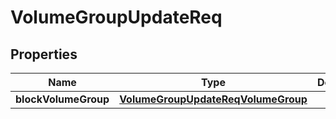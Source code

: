 # VolumeGroupUpdateReq

## Properties
Name | Type | Description | Notes
------------ | ------------- | ------------- | -------------
**blockVolumeGroup** | [**VolumeGroupUpdateReqVolumeGroup**](VolumeGroupUpdateReqVolumeGroup.md) |  | 
